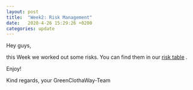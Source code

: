 ```yaml
---
layout: post
title:  "Week2: Risk Management"
date:   2020-4-26 15:29:26 +0200
categories: update
---
```


Hey guys,

this Week we worked out some risks.
You can find them in our [risk table](https://github.com/GreenClothaWay/Website/blob/master/doc/risk/risk_table.ods) .


Enjoy!

Kind regards,
your GreenClothaWay-Team
